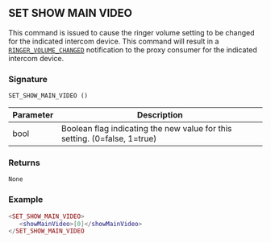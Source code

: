 ## SET SHOW MAIN VIDEO

This command is issued to cause the ringer volume setting to be changed for the indicated intercom device.  This command will result in a [`RINGER_VOLUME_CHANGED`][1] notification to the proxy consumer for the indicated intercom device.


### Signature

`SET_SHOW_MAIN_VIDEO ()`


| Parameter | Description |
| --- | --- |
| bool | Boolean flag indicating the new value for this setting. (0=false, 1=true) |


### Returns

`None`


### Example

```lua
<SET_SHOW_MAIN_VIDEO>
   <showMainVideo>[0]</showMainVideo>
</SET_SHOW_MAIN_VIDEO
```

[1]:	https://control4.github.io/docs-driverworks-proxyprotocol/#ringer-volume-changed